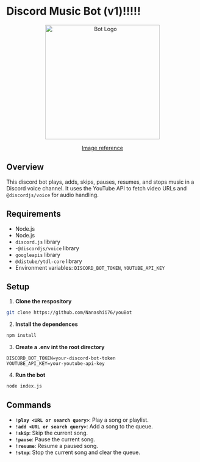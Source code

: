 # Discord Music Bot (v1)!!!!!

<p align="center">
  <img src="https://i.ibb.co/YLz4XKg/icon.png" alt="Bot Logo" width="300"/>
</p>

<p align="center">
  <a href="https://steamcommunity.com/sharedfiles/filedetails/?l=latam&id=3165682057">Image reference</a>
</p>

## Overview

This discord bot plays, adds, skips, pauses, resumes, and stops music in a Discord voice channel. It uses the YouTube API to fetch video URLs and `@discordjs/voice` for audio handling.

## Requirements

- Node.js
- Node.js 
- `discord.js` library 
- -`@discordjs/voice` library
- `googleapis` library
- `@distube/ytdl-core` library
- Environment variables: `DISCORD_BOT_TOKEN`, `YOUTUBE_API_KEY`

## Setup

1. **Clone the respository**

``` bash
git clone https://github.com/Nanashii76/youBot
```

2. **Install the dependences**

``` bash
npm install
```

3. **Create a .env int the root directory**

```plaintext
DISCORD_BOT_TOKEN=your-discord-bot-token 
YOUTUBE_API_KEY=your-youtube-api-key
```

4. **Run the bot**

``` bash
node index.js
```
## Commands

- **`!play <URL or search query>`**: Play a song or playlist.
- **`!add <URL or search query>`**: Add a song to the queue.
- **`!skip`**: Skip the current song.
- **`!pause`**: Pause the current song.
- **`!resume`**: Resume a paused song.
- **`!stop`**: Stop the current song and clear the queue.
